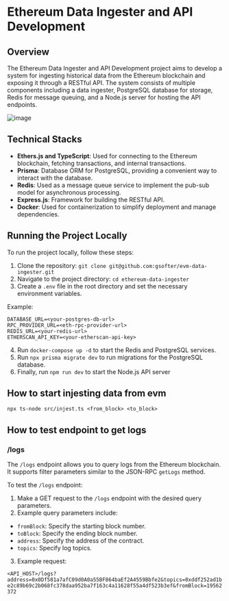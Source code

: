 # Ethereum Data Ingester and API Development

## Overview

The Ethereum Data Ingester and API Development project aims to develop a system for ingesting historical data from the Ethereum blockchain and exposing it through a RESTful API. The system consists of multiple components including a data ingester, PostgreSQL database for storage, Redis for message queuing, and a Node.js server for hosting the API endpoints.

![image](https://github.com/gsofter/evm-data-ingester/assets/49583931/e3b77bfe-604f-440a-80e2-85ba6b6c70a6)


## Technical Stacks

- **Ethers.js and TypeScript**: Used for connecting to the Ethereum blockchain, fetching transactions, and internal transactions.
- **Prisma**: Database ORM for PostgreSQL, providing a convenient way to interact with the database.
- **Redis**: Used as a message queue service to implement the pub-sub model for asynchronous processing.
- **Express.js**: Framework for building the RESTful API.
- **Docker**: Used for containerization to simplify deployment and manage dependencies.

## Running the Project Locally

To run the project locally, follow these steps:

1. Clone the repository: `git clone git@github.com:gsofter/evm-data-ingester.git`
2. Navigate to the project directory: `cd ethereum-data-ingester`
3. Create a `.env` file in the root directory and set the necessary environment variables.

Example:

```
DATABASE_URL=<your-postgres-db-url>
RPC_PROVIDER_URL=<eth-rpc-provider-url>
REDIS_URL=<your-redis-url>
ETHERSCAN_API_KEY=<your-etherscan-api-key>
```

4. Run `docker-compose up -d` to start the Redis and PostgreSQL services.
5. Run `npx prisma migrate dev` to run migrations for the PostgreSQL database. 
6. Finally, run `npm run dev` to start the Node.js API server

## How to start injesting data from evm

```
npx ts-node src/injest.ts <from_block> <to_block>

```

## How to test endpoint to get logs

### /logs

The `/logs` endpoint allows you to query logs from the Ethereum blockchain. It supports filter parameters similar to the JSON-RPC `getLogs` method.

To test the `/logs` endpoint:

1. Make a GET request to the `/logs` endpoint with the desired query parameters.
2. Example query parameters include:

- `fromBlock`: Specify the starting block number.
- `toBlock`: Specify the ending block number.
- `address`: Specify the address of the contract.
- `topics`: Specify log topics.



3. Example request:

`<API_HOST>/logs?address=0x0Df581a7afC09d0A0a55BF864baEf2A4559Bbfe2&topics=0xddf252ad1be2c89b69c2b068fc378daa952ba7f163c4a11628f55a4df523b3ef&fromBlock=19562372`

